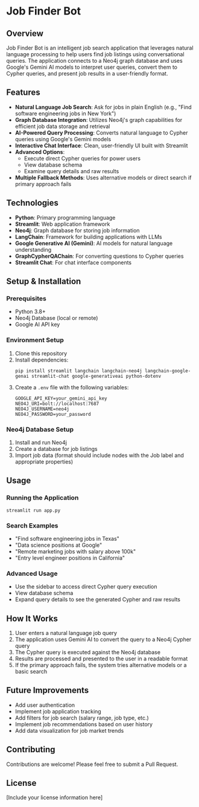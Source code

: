 # Job Finder Bot

## Overview
Job Finder Bot is an intelligent job search application that leverages natural language processing to help users find job listings using conversational queries. The application connects to a Neo4j graph database and uses Google's Gemini AI models to interpret user queries, convert them to Cypher queries, and present job results in a user-friendly format.

## Features
- **Natural Language Job Search**: Ask for jobs in plain English (e.g., "Find software engineering jobs in New York")
- **Graph Database Integration**: Utilizes Neo4j's graph capabilities for efficient job data storage and retrieval
- **AI-Powered Query Processing**: Converts natural language to Cypher queries using Google's Gemini models
- **Interactive Chat Interface**: Clean, user-friendly UI built with Streamlit
- **Advanced Options**:
  - Execute direct Cypher queries for power users
  - View database schema
  - Examine query details and raw results
- **Multiple Fallback Methods**: Uses alternative models or direct search if primary approach fails

## Technologies
- **Python**: Primary programming language
- **Streamlit**: Web application framework
- **Neo4j**: Graph database for storing job information
- **LangChain**: Framework for building applications with LLMs
- **Google Generative AI (Gemini)**: AI models for natural language understanding
- **GraphCypherQAChain**: For converting questions to Cypher queries
- **Streamlit Chat**: For chat interface components

## Setup & Installation

### Prerequisites
- Python 3.8+
- Neo4j Database (local or remote)
- Google AI API key

### Environment Setup
1. Clone this repository
2. Install dependencies:
   ```
   pip install streamlit langchain langchain-neo4j langchain-google-genai streamlit-chat google-generativeai python-dotenv
   ```
3. Create a `.env` file with the following variables:
   ```
   GOOGLE_API_KEY=your_gemini_api_key
   NEO4J_URI=bolt://localhost:7687
   NEO4J_USERNAME=neo4j
   NEO4J_PASSWORD=your_password
   ```

### Neo4j Database Setup
1. Install and run Neo4j
2. Create a database for job listings
3. Import job data (format should include nodes with the Job label and appropriate properties)

## Usage

### Running the Application
```
streamlit run app.py
```

### Search Examples
- "Find software engineering jobs in Texas"
- "Data science positions at Google"
- "Remote marketing jobs with salary above 100k"
- "Entry level engineer positions in California"

### Advanced Usage
- Use the sidebar to access direct Cypher query execution
- View database schema
- Expand query details to see the generated Cypher and raw results

## How It Works
1. User enters a natural language job query
2. The application uses Gemini AI to convert the query to a Neo4j Cypher query
3. The Cypher query is executed against the Neo4j database
4. Results are processed and presented to the user in a readable format
5. If the primary approach fails, the system tries alternative models or a basic search


## Future Improvements
- Add user authentication
- Implement job application tracking
- Add filters for job search (salary range, job type, etc.)
- Implement job recommendations based on user history
- Add data visualization for job market trends

## Contributing
Contributions are welcome! Please feel free to submit a Pull Request.

## License
[Include your license information here]
